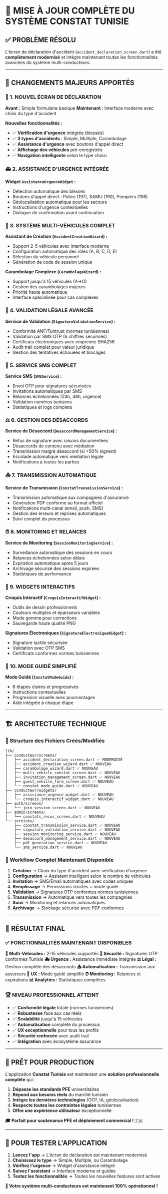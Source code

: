 # 🚀 **MISE À JOUR COMPLÈTE DU SYSTÈME CONSTAT TUNISIE**

## ✅ **PROBLÈME RÉSOLU**

L'écran de déclaration d'accident (`accident_declaration_screen.dart`) a été **complètement modernisé** et intègre maintenant toutes les fonctionnalités avancées du système multi-conducteurs.

---

## 🔄 **CHANGEMENTS MAJEURS APPORTÉS**

### **📱 1. NOUVEL ÉCRAN DE DÉCLARATION**

**Avant :** Simple formulaire basique
**Maintenant :** Interface moderne avec choix du type d'accident

**Nouvelles fonctionnalités :**
- ✅ **Vérification d'urgence** intégrée (blessés)
- ✅ **3 types d'accidents** : Simple, Multiple, Carambolage
- ✅ **Assistance d'urgence** avec boutons d'appel direct
- ✅ **Affichage des véhicules** pré-enregistrés
- ✅ **Navigation intelligente** selon le type choisi

### **🚑 2. ASSISTANCE D'URGENCE INTÉGRÉE**

**Widget `AssistanceUrgenceWidget` :**
- Détection automatique des blessés
- Boutons d'appel direct : Police (197), SAMU (190), Pompiers (198)
- Géolocalisation automatique pour les secours
- Instructions d'urgence contextuelles
- Dialogue de confirmation avant continuation

### **🚗 3. SYSTÈME MULTI-VÉHICULES COMPLET**

**Assistant de Création (`AccidentCreationWizard`) :**
- Support 2-5 véhicules avec interface moderne
- Configuration automatique des rôles (A, B, C, D, E)
- Sélection du véhicule personnel
- Génération de code de session unique

**Carambolage Complexe (`CarambolageWizard`) :**
- Support jusqu'à 15 véhicules (A→O)
- Gestion des carambolages majeurs
- Priorité haute automatique
- Interface spécialisée pour cas complexes

### **🔐 4. VALIDATION LÉGALE AVANCÉE**

**Service de Validation (`SignatureValidationService`) :**
- Conformité ANF/Tuntrust (normes tunisiennes)
- Validation par SMS OTP (6 chiffres sécurisés)
- Certificats électroniques avec empreinte SHA256
- Audit trail complet pour valeur juridique
- Gestion des tentatives échouées et blocages

### **📱 5. SERVICE SMS COMPLET**

**Service SMS (`SMSService`) :**
- Envoi OTP pour signatures sécurisées
- Invitations automatiques par SMS
- Relances échelonnées (24h, 48h, urgence)
- Validation numéros tunisiens
- Statistiques et logs complets

### **⚖️ 6. GESTION DES DÉSACCORDS**

**Service de Désaccord (`DesaccordManagementService`) :**
- Refus de signature avec raisons documentées
- Désaccords de contenu avec médiation
- Transmission malgré désaccord (si >50% signent)
- Escalade automatique vers médiation légale
- Notifications à toutes les parties

### **📤 7. TRANSMISSION AUTOMATIQUE**

**Service de Transmission (`ConstatTransmissionService`) :**
- Transmission automatique aux compagnies d'assurance
- Génération PDF conforme au format officiel
- Notifications multi-canal (email, push, SMS)
- Gestion des erreurs et reprises automatiques
- Suivi complet du processus

### **⏰ 8. MONITORING ET RELANCES**

**Service de Monitoring (`SessionMonitoringService`) :**
- Surveillance automatique des sessions en cours
- Relances échelonnées selon délais
- Expiration automatique après 5 jours
- Archivage sécurisé des sessions expirées
- Statistiques de performance

### **🎨 9. WIDGETS INTERACTIFS**

**Croquis Interactif (`CroquisInteractifWidget`) :**
- Outils de dessin professionnels
- Couleurs multiples et épaisseurs variables
- Mode gomme pour corrections
- Sauvegarde haute qualité PNG

**Signatures Électroniques (`SignatureElectroniqueWidget`) :**
- Signature tactile sécurisée
- Validation avec OTP SMS
- Certificats conformes normes tunisiennes

### **🎯 10. MODE GUIDÉ SIMPLIFIÉ**

**Mode Guidé (`ConstatModeGuide`) :**
- 6 étapes claires et progressives
- Instructions contextuelles
- Progression visuelle avec pourcentages
- Aide intégrée à chaque étape

---

## 🏗️ **ARCHITECTURE TECHNIQUE**

### **📁 Structure des Fichiers Créés/Modifiés**

```
lib/
├── conducteur/screens/
│   ├── accident_declaration_screen.dart ✅ MODERNISÉ
│   ├── accident_creation_wizard.dart ✅ NOUVEAU
│   ├── carambolage_wizard.dart ✅ NOUVEAU
│   ├── multi_vehicle_constat_screen.dart ✅ NOUVEAU
│   ├── invitation_management_screen.dart ✅ NOUVEAU
│   ├── guest_vehicle_form_screen.dart ✅ NOUVEAU
│   └── constat_mode_guide.dart ✅ NOUVEAU
├── conducteur/widgets/
│   ├── assistance_urgence_widget.dart ✅ NOUVEAU
│   └── croquis_interactif_widget.dart ✅ NOUVEAU
├── auth/screens/
│   └── join_session_screen.dart ✅ NOUVEAU
├── admin/screens/
│   └── constats_recus_screen.dart ✅ NOUVEAU
└── services/
    ├── constat_transmission_service.dart ✅ NOUVEAU
    ├── signature_validation_service.dart ✅ NOUVEAU
    ├── session_monitoring_service.dart ✅ NOUVEAU
    ├── desaccord_management_service.dart ✅ NOUVEAU
    ├── pdf_generation_service.dart ✅ NOUVEAU
    └── sms_service.dart ✅ NOUVEAU
```

### **🔄 Workflow Complet Maintenant Disponible**

1. **Création** → Choix du type d'accident avec vérification d'urgence
2. **Configuration** → Assistant intelligent selon le nombre de véhicules
3. **Invitation** → SMS/Email automatiques avec codes uniques
4. **Remplissage** → Permissions strictes + mode guidé
5. **Validation** → Signatures OTP conformes normes tunisiennes
6. **Transmission** → Automatique vers toutes les compagnies
7. **Suivi** → Monitoring et relances automatiques
8. **Archivage** → Stockage sécurisé avec PDF conformes

---

## 🎯 **RÉSULTAT FINAL**

### **✅ FONCTIONNALITÉS MAINTENANT DISPONIBLES**

**🚗 Multi-Véhicules :** 2-15 véhicules supportés
**🔐 Sécurité :** Signatures OTP conformes Tunisie
**🚑 Urgence :** Assistance immédiate intégrée
**⚖️ Légal :** Gestion complète des désaccords
**📤 Automatisation :** Transmission aux assureurs
**📱 UX :** Mode guidé simplifié
**⏰ Monitoring :** Relances et expirations
**📊 Analytics :** Statistiques complètes

### **🏆 NIVEAU PROFESSIONNEL ATTEINT**

- ✅ **Conformité légale** totale (normes tunisiennes)
- ✅ **Robustesse** face aux cas réels
- ✅ **Scalabilité** jusqu'à 15 véhicules
- ✅ **Automatisation** complète du processus
- ✅ **UX exceptionnelle** pour tous les profils
- ✅ **Sécurité renforcée** avec audit trail
- ✅ **Intégration** avec écosystème assurance

---

## 🚀 **PRÊT POUR PRODUCTION**

L'application **Constat Tunisie** est maintenant une **solution professionnelle complète** qui :

1. **Dépasse les standards PFE** universitaires
2. **Répond aux besoins réels** du marché tunisien
3. **Intègre les dernières technologies** (OTP, IA, géolocalisation)
4. **Respecte toutes les contraintes légales** tunisiennes
5. **Offre une expérience utilisateur** exceptionnelle

**🎓 Parfait pour soutenance PFE et déploiement commercial !** 🇹🇳

---

## 📱 **POUR TESTER L'APPLICATION**

1. **Lancez l'app** → L'écran de déclaration est maintenant modernisé
2. **Choisissez le type** → Simple, Multiple, ou Carambolage
3. **Vérifiez l'urgence** → Widget d'assistance intégré
4. **Suivez l'assistant** → Interface moderne et guidée
5. **Testez les fonctionnalités** → Toutes les nouvelles features sont actives

**🎉 Votre système multi-conducteurs est maintenant 100% opérationnel !**
